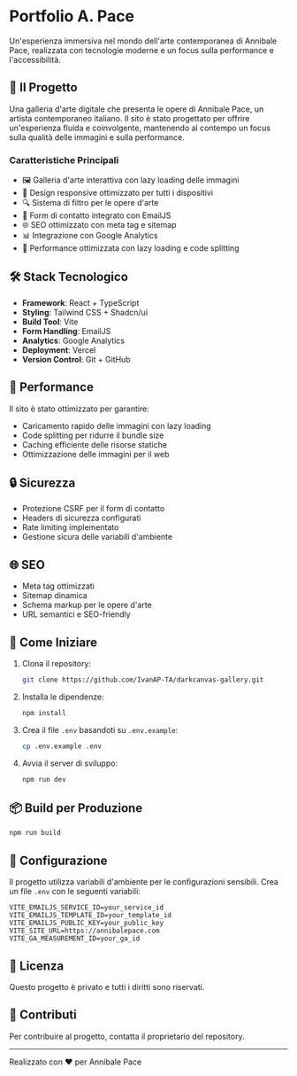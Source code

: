 # Portfolio A. Pace

Un'esperienza immersiva nel mondo dell'arte contemporanea di Annibale Pace, realizzata con tecnologie moderne e un focus sulla performance e l'accessibilità.

<!-- Deploy trigger: 2025-06-14 - Fixed modulepreload issue -->

## 🎨 Il Progetto

Una galleria d'arte digitale che presenta le opere di Annibale Pace, un artista contemporaneo italiano. Il sito è stato progettato per offrire un'esperienza fluida e coinvolgente, mantenendo al contempo un focus sulla qualità delle immagini e sulla performance.

### Caratteristiche Principali

- 🖼️ Galleria d'arte interattiva con lazy loading delle immagini
- 📱 Design responsive ottimizzato per tutti i dispositivi
- 🔍 Sistema di filtro per le opere d'arte
- 📝 Form di contatto integrato con EmailJS
- 🌐 SEO ottimizzato con meta tag e sitemap
- 📊 Integrazione con Google Analytics
- 🎯 Performance ottimizzata con lazy loading e code splitting

## 🛠️ Stack Tecnologico

- **Framework**: React + TypeScript
- **Styling**: Tailwind CSS + Shadcn/ui
- **Build Tool**: Vite
- **Form Handling**: EmailJS
- **Analytics**: Google Analytics
- **Deployment**: Vercel
- **Version Control**: Git + GitHub

## 🚀 Performance

Il sito è stato ottimizzato per garantire:
- Caricamento rapido delle immagini con lazy loading
- Code splitting per ridurre il bundle size
- Caching efficiente delle risorse statiche
- Ottimizzazione delle immagini per il web

## 🔒 Sicurezza

- Protezione CSRF per il form di contatto
- Headers di sicurezza configurati
- Rate limiting implementato
- Gestione sicura delle variabili d'ambiente

## 🌐 SEO

- Meta tag ottimizzati
- Sitemap dinamica
- Schema markup per le opere d'arte
- URL semantici e SEO-friendly

## 🚀 Come Iniziare

1. Clona il repository:
   ```bash
   git clone https://github.com/IvanAP-TA/darkcanvas-gallery.git
   ```

2. Installa le dipendenze:
   ```bash
   npm install
   ```

3. Crea il file `.env` basandoti su `.env.example`:
   ```bash
   cp .env.example .env
   ```

4. Avvia il server di sviluppo:
   ```bash
   npm run dev
   ```

## 📦 Build per Produzione

```bash
npm run build
```

## 🔧 Configurazione

Il progetto utilizza variabili d'ambiente per le configurazioni sensibili. Crea un file `.env` con le seguenti variabili:

```env
VITE_EMAILJS_SERVICE_ID=your_service_id
VITE_EMAILJS_TEMPLATE_ID=your_template_id
VITE_EMAILJS_PUBLIC_KEY=your_public_key
VITE_SITE_URL=https://annibalepace.com
VITE_GA_MEASUREMENT_ID=your_ga_id
```

## 📝 Licenza

Questo progetto è privato e tutti i diritti sono riservati.

## 👥 Contributi

Per contribuire al progetto, contatta il proprietario del repository.

---

Realizzato con ❤️ per Annibale Pace
